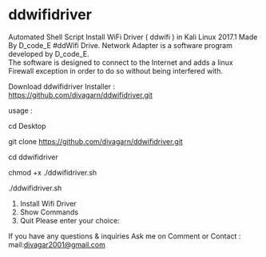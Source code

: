# ddwifidriver
Automated Shell Script Install WiFi  Driver ( ddwifi ) in Kali Linux 2017.1 
Made By D_code_E
#ddWifi Drive. Network Adapter is a software program developed by D_code_E.  
The software is designed to connect to the Internet and adds a linux Firewall exception in order to do so without being interfered with.


Download ddwifidriver Installer :
https://github.com/divagarn/ddwifidriver.git

usage :   

cd Desktop

git clone https://github.com/divagarn/ddwifidriver.git

cd ddwifidriver

chmod +x ./ddwifidriver.sh

./ddwifidriver.sh

1) Install Wifi Driver
2) Show Commands
3) Quit
Please enter your choice: 



If you have  any questions & inquiries Ask me on Comment or Contact : 
mail:divagar2001@gmail.com
